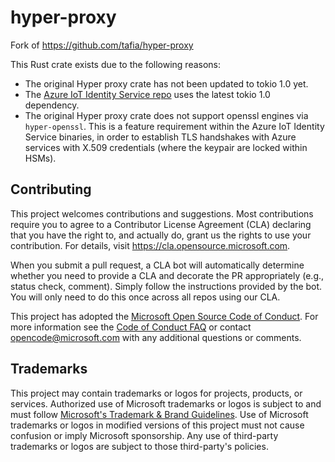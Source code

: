 # hyper-proxy

Fork of https://github.com/tafia/hyper-proxy

This Rust crate exists due to the following reasons: 
- The original Hyper proxy crate has not been updated to tokio 1.0 yet. 
- The [Azure IoT Identity Service repo](https://github.com/Azure/iot-identity-service) uses the latest tokio 1.0 dependency. 
- The original Hyper proxy crate does not support openssl engines via `hyper-openssl`. This is a feature requirement within the Azure IoT Identity Service binaries, in order to establish TLS handshakes with Azure services with X.509 credentials (where the keypair are locked within HSMs).

## Contributing

This project welcomes contributions and suggestions.  Most contributions require you to agree to a
Contributor License Agreement (CLA) declaring that you have the right to, and actually do, grant us
the rights to use your contribution. For details, visit https://cla.opensource.microsoft.com.

When you submit a pull request, a CLA bot will automatically determine whether you need to provide
a CLA and decorate the PR appropriately (e.g., status check, comment). Simply follow the instructions
provided by the bot. You will only need to do this once across all repos using our CLA.

This project has adopted the [Microsoft Open Source Code of Conduct](https://opensource.microsoft.com/codeofconduct/).
For more information see the [Code of Conduct FAQ](https://opensource.microsoft.com/codeofconduct/faq/) or
contact [opencode@microsoft.com](mailto:opencode@microsoft.com) with any additional questions or comments.

## Trademarks

This project may contain trademarks or logos for projects, products, or services. Authorized use of Microsoft 
trademarks or logos is subject to and must follow 
[Microsoft's Trademark & Brand Guidelines](https://www.microsoft.com/en-us/legal/intellectualproperty/trademarks/usage/general).
Use of Microsoft trademarks or logos in modified versions of this project must not cause confusion or imply Microsoft sponsorship.
Any use of third-party trademarks or logos are subject to those third-party's policies.
